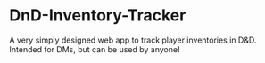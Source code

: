 # DnD-Inventory-Tracker
A very simply designed web app to track player inventories in D&amp;D. Intended for DMs, but can be used by anyone!
